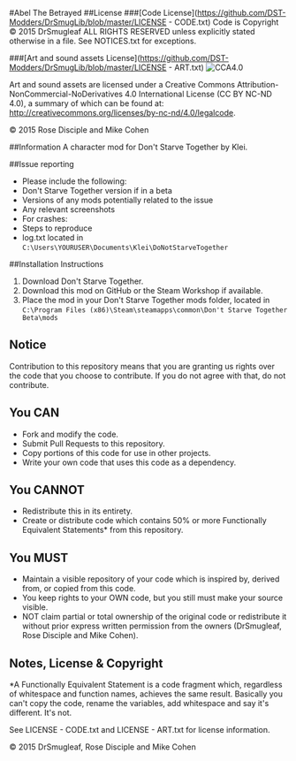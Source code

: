 #Abel The Betrayed
##License
###[Code License](https://github.com/DST-Modders/DrSmugLib/blob/master/LICENSE - CODE.txt)
Code is Copyright © 2015 DrSmugleaf ALL RIGHTS RESERVED unless explicitly stated otherwise in a file. See NOTICES.txt for exceptions.

###[Art and sound assets License](https://github.com/DST-Modders/DrSmugLib/blob/master/LICENSE - ART.txt)
![CCA4.0](https://licensebuttons.net/l/by-nc-nd/4.0/88x31.png)

Art and sound assets are licensed under a Creative Commons Attribution-NonCommercial-NoDerivatives 4.0 International License (CC BY NC-ND 4.0), a summary of which can be found at: http://creativecommons.org/licenses/by-nc-nd/4.0/legalcode.

© 2015 Rose Disciple and Mike Cohen

##Information
A character mod for Don't Starve Together by Klei.

##Issue reporting
* Please include the following:
* Don't Starve Together version if in a beta
* Versions of any mods potentially related to the issue
* Any relevant screenshots
* For crashes:
 * Steps to reproduce
 * log.txt located in `C:\Users\YOURUSER\Documents\Klei\DoNotStarveTogether`

##Installation Instructions
1. Download Don't Starve Together.
2. Download this mod on GitHub or the Steam Workshop if available.
3. Place the mod in your Don't Starve Together mods folder, located in `C:\Program Files (x86)\Steam\steamapps\common\Don't Starve Together Beta\mods`

## Notice
Contribution to this repository means that you are granting us rights over the code that you choose to contribute. If you do not agree with that, do not contribute.

## You CAN
* Fork and modify the code.
* Submit Pull Requests to this repository.
* Copy portions of this code for use in other projects.
* Write your own code that uses this code as a dependency.

## You CANNOT
* Redistribute this in its entirety.
* Create or distribute code which contains 50% or more Functionally Equivalent Statements* from this repository.

## You MUST
* Maintain a visible repository of your code which is inspired by, derived from, or copied from this code.
 * You keep rights to your OWN code, but you still must make your source visible.
* NOT claim partial or total ownership of the original code or redistribute it without prior express written permission from the owners (DrSmugleaf, Rose Disciple and Mike Cohen).

## Notes, License & Copyright
*A Functionally Equivalent Statement is a code fragment which, regardless of whitespace and function names, achieves the same result. Basically you can't copy the code, rename the variables, add whitespace and say it's different. It's not.

See LICENSE - CODE.txt and LICENSE - ART.txt for license information.

© 2015 DrSmugleaf, Rose Disciple and Mike Cohen